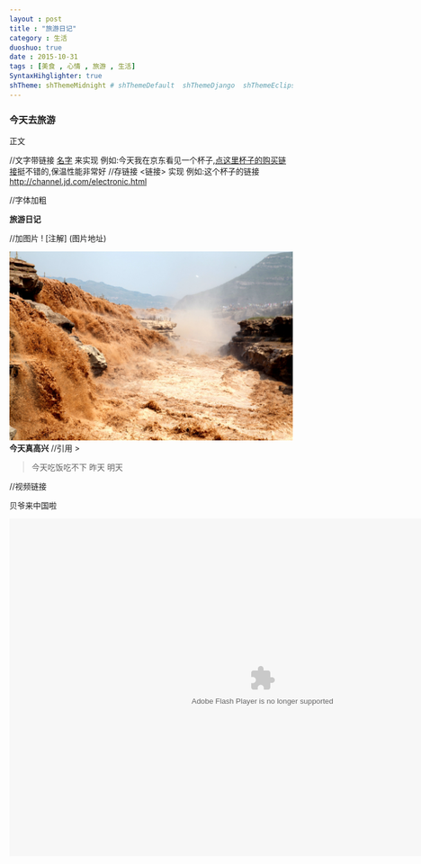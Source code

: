 ```yaml
---
layout : post
title : "旅游日记"
category : 生活
duoshuo: true
date : 2015-10-31
tags : [美食 , 心情 , 旅游 , 生活]
SyntaxHihglighter: true
shTheme: shThemeMidnight # shThemeDefault  shThemeDjango  shThemeEclipse  shThemeEmacs  shThemeFadeToGrey  shThemeMidnight  shThemeRDark
---
```


### 今天去旅游

正文

//文字带链接  [名字](链接) 来实现
例如:今天我在京东看见一个杯子,[点这里杯子的购买链接](http://channel.jd.com/electronic.html)挺不错的,保温性能非常好
//存链接  <链接>  实现
例如:这个杯子的链接<http://channel.jd.com/electronic.html> 

//字体加粗

**旅游日记**

//加图片  ! [注解]  (图片地址)

![](/res/img/blog/2015/10/31/hkpb.jpg)
**今天真高兴**
//引用 >
> 今天吃饭吃不下
> 昨天
> 明天

//视频链接

贝爷来中国啦

<embed src="http://player.youku.com/player.php/Type/Folder/Fid/26184443/Ob/1/sid/XMTM3Mzc0ODA3Mg==/v.swf" quality="high" width="900" height="600" align="middle" allowScriptAccess="always" allowFullScreen="true" mode="transparent" type="application/x-shockwave-flash">